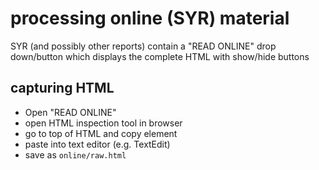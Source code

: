 # processing online (SYR) material

SYR (and possibly other reports) contain a "READ ONLINE" drop down/button which displays the complete HTML with show/hide buttons

## capturing HTML

* Open "READ ONLINE"
* open HTML inspection tool in browser
* go to top of HTML and copy element
* paste into text editor  (e.g. TextEdit)
* save as `online/raw.html`

 